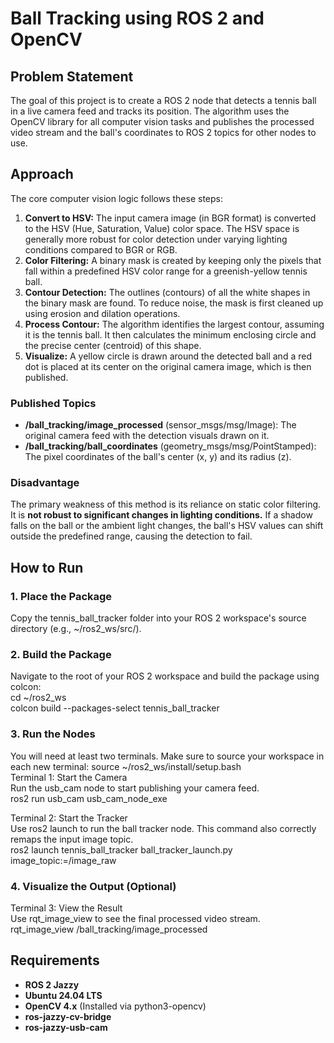 # **Ball Tracking using ROS 2 and OpenCV**

## **Problem Statement**

The goal of this project is to create a ROS 2 node that detects a tennis ball in a live camera feed and tracks its position. The algorithm uses the OpenCV library for all computer vision tasks and publishes the processed video stream and the ball's coordinates to ROS 2 topics for other nodes to use.

## **Approach**

The core computer vision logic follows these steps:

1. **Convert to HSV:** The input camera image (in BGR format) is converted to the HSV (Hue, Saturation, Value) color space. The HSV space is generally more robust for color detection under varying lighting conditions compared to BGR or RGB.  
2. **Color Filtering:** A binary mask is created by keeping only the pixels that fall within a predefined HSV color range for a greenish-yellow tennis ball.  
3. **Contour Detection:** The outlines (contours) of all the white shapes in the binary mask are found. To reduce noise, the mask is first cleaned up using erosion and dilation operations.  
4. **Process Contour:** The algorithm identifies the largest contour, assuming it is the tennis ball. It then calculates the minimum enclosing circle and the precise center (centroid) of this shape.  
5. **Visualize:** A yellow circle is drawn around the detected ball and a red dot is placed at its center on the original camera image, which is then published.

### **Published Topics**

* **/ball\_tracking/image\_processed** (sensor\_msgs/msg/Image): The original camera feed with the detection visuals drawn on it.  
* **/ball\_tracking/ball\_coordinates** (geometry\_msgs/msg/PointStamped): The pixel coordinates of the ball's center (x, y) and its radius (z).

### **Disadvantage**

The primary weakness of this method is its reliance on static color filtering. It is **not robust to significant changes in lighting conditions.** If a shadow falls on the ball or the ambient light changes, the ball's HSV values can shift outside the predefined range, causing the detection to fail.

## **How to Run**

### **1\. Place the Package**

Copy the tennis\_ball\_tracker folder into your ROS 2 workspace's source directory (e.g., \~/ros2\_ws/src/).

### **2\. Build the Package**

Navigate to the root of your ROS 2 workspace and build the package using colcon:  
cd \~/ros2\_ws  
colcon build \--packages-select tennis\_ball\_tracker

### **3\. Run the Nodes**

You will need at least two terminals. Make sure to source your workspace in each new terminal: source \~/ros2\_ws/install/setup.bash  
Terminal 1: Start the Camera  
Run the usb\_cam node to start publishing your camera feed.  
ros2 run usb\_cam usb\_cam\_node\_exe

Terminal 2: Start the Tracker  
Use ros2 launch to run the ball tracker node. This command also correctly remaps the input image topic.  
ros2 launch tennis\_ball\_tracker ball\_tracker\_launch.py image\_topic:=/image\_raw

### **4\. Visualize the Output (Optional)**

Terminal 3: View the Result  
Use rqt\_image\_view to see the final processed video stream.  
rqt\_image\_view /ball\_tracking/image\_processed

## **Requirements**

* **ROS 2 Jazzy**  
* **Ubuntu 24.04 LTS**  
* **OpenCV 4.x** (Installed via python3-opencv)  
* **ros-jazzy-cv-bridge**  
* **ros-jazzy-usb-cam**